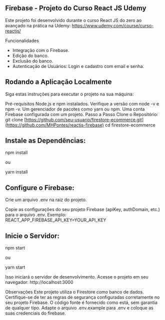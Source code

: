 ## Firebase - Projeto do Curso React JS Udemy
Este projeto foi desenvolvido durante o curso React JS do zero ao avançado na prática na Udemy: https://www.udemy.com/course/curso-reactjs/ 

Funcionalidades
- Integração com o Firebase.
- Edição do banco.
- Exclusão do banco.
- Autenticação de Usuários: Login e cadastro com email e senha.


## Rodando a Aplicação Localmente

Siga estas instruções para executar o projeto na sua máquina:

Pré-requisitos
Node.js e npm instalados. Verifique a versão com node -v e npm -v.
Um gerenciador de pacotes como yarn ou npm.
Uma conta Firebase configurada com um projeto.
Passo a Passo
Clone o Repositório:
git clone [https://github.com/seu-usuario/firestore-ecommerce.git](https://github.com/MHPontes/reactjs-firebase)
cd firestore-ecommerce

## Instale as Dependências:

npm install

ou

yarn install

## Configure o Firebase:

Crie um arquivo .env na raiz do projeto.

Copie as configurações do seu projeto Firebase (apiKey, authDomain, etc.) para o arquivo .env.
Exemplo:
REACT_APP_FIREBASE_API_KEY=YOUR_API_KEY


## Inicie o Servidor:

npm start

ou

yarn start

Isso iniciará o servidor de desenvolvimento. Acesse o projeto em seu navegador: http://localhost:3000

Observações
Este projeto utiliza o Firestore como banco de dados. Certifique-se de ter as regras de segurança configuradas corretamente no seu projeto Firebase.
O código fonte é fornecido como está, sem garantia de qualquer tipo.
Adapte o arquivo .env.example para .env e coloque as suas credenciais do firebase.
